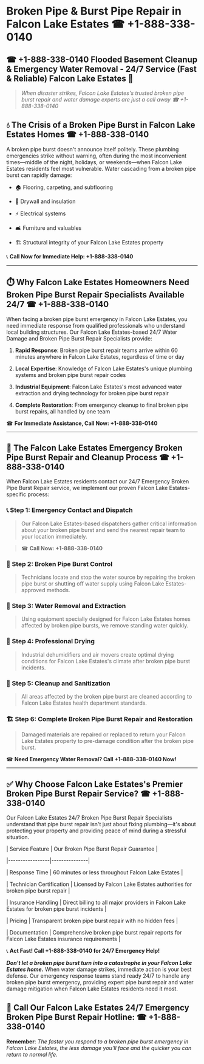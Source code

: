 # Broken Pipe & Burst Pipe Repair in Falcon Lake Estates ☎ +1-888-338-0140  
## ☎ +1-888-338-0140 Flooded Basement Cleanup & Emergency Water Removal - 24/7 Service (Fast & Reliable) Falcon Lake Estates 🚨  

> *When disaster strikes, Falcon Lake Estates's trusted broken pipe burst repair and water damage experts are just a call away ☎ +1-888-338-0140*  

## 💧 The Crisis of a Broken Pipe Burst in Falcon Lake Estates Homes ☎ +1-888-338-0140  

A broken pipe burst doesn't announce itself politely. These plumbing emergencies strike without warning, often during the most inconvenient times—middle of the night, holidays, or weekends—when Falcon Lake Estates residents feel most vulnerable. Water cascading from a broken pipe burst can rapidly damage:  

* 🏠 Flooring, carpeting, and subflooring  
* 🧱 Drywall and insulation  
* ⚡ Electrical systems  
* 🛋️ Furniture and valuables  
* 🏗️ Structural integrity of your Falcon Lake Estates property  

📞 **Call Now for Immediate Help: +1-888-338-0140**  

---  

## ⏱️ Why Falcon Lake Estates Homeowners Need Broken Pipe Burst Repair Specialists Available 24/7 ☎ +1-888-338-0140  

When facing a broken pipe burst emergency in Falcon Lake Estates, you need immediate response from qualified professionals who understand local building structures. Our Falcon Lake Estates-based 24/7 Water Damage and Broken Pipe Burst Repair Specialists provide:  

1. **Rapid Response**: Broken pipe burst repair teams arrive within 60 minutes anywhere in Falcon Lake Estates, regardless of time or day  
2. **Local Expertise**: Knowledge of Falcon Lake Estates's unique plumbing systems and broken pipe burst repair codes  
3. **Industrial Equipment**: Falcon Lake Estates's most advanced water extraction and drying technology for broken pipe burst repair  
4. **Complete Restoration**: From emergency cleanup to final broken pipe burst repairs, all handled by one team  

☎ **For Immediate Assistance, Call Now: +1-888-338-0140**  

---  

## 🔧 The Falcon Lake Estates Emergency Broken Pipe Burst Repair and Cleanup Process ☎ +1-888-338-0140  

When Falcon Lake Estates residents contact our 24/7 Emergency Broken Pipe Burst Repair service, we implement our proven Falcon Lake Estates-specific process:  

### 📞 Step 1: Emergency Contact and Dispatch  
> Our Falcon Lake Estates-based dispatchers gather critical information about your broken pipe burst and send the nearest repair team to your location immediately.  
> ☎ **Call Now: +1-888-338-0140**  

### 🚿 Step 2: Broken Pipe Burst Control  
> Technicians locate and stop the water source by repairing the broken pipe burst or shutting off water supply using Falcon Lake Estates-approved methods.  

### 🌊 Step 3: Water Removal and Extraction  
> Using equipment specially designed for Falcon Lake Estates homes affected by broken pipe bursts, we remove standing water quickly.  

### 💨 Step 4: Professional Drying  
> Industrial dehumidifiers and air movers create optimal drying conditions for Falcon Lake Estates's climate after broken pipe burst incidents.  

### 🧼 Step 5: Cleanup and Sanitization  
> All areas affected by the broken pipe burst are cleaned according to Falcon Lake Estates health department standards.  

### 🏗️ Step 6: Complete Broken Pipe Burst Repair and Restoration  
> Damaged materials are repaired or replaced to return your Falcon Lake Estates property to pre-damage condition after the broken pipe burst.  

☎ **Need Emergency Water Removal? Call +1-888-338-0140 Now!**  

---  

## ✅ Why Choose Falcon Lake Estates's Premier Broken Pipe Burst Repair Service? ☎ +1-888-338-0140  

Our Falcon Lake Estates 24/7 Broken Pipe Burst Repair Specialists understand that pipe burst repair isn't just about fixing plumbing—it's about protecting your property and providing peace of mind during a stressful situation.  

| Service Feature | Our Broken Pipe Burst Repair Guarantee |  
|-----------------|---------------|  
| Response Time | 60 minutes or less throughout Falcon Lake Estates |  
| Technician Certification | Licensed by Falcon Lake Estates authorities for broken pipe burst repair |  
| Insurance Handling | Direct billing to all major providers in Falcon Lake Estates for broken pipe burst incidents |  
| Pricing | Transparent broken pipe burst repair with no hidden fees |  
| Documentation | Comprehensive broken pipe burst repair reports for Falcon Lake Estates insurance requirements |  

📞 **Act Fast! Call +1-888-338-0140 for 24/7 Emergency Help!**  

***Don't let a broken pipe burst turn into a catastrophe in your Falcon Lake Estates home.*** When water damage strikes, immediate action is your best defense. Our emergency response teams stand ready 24/7 to handle any broken pipe burst emergency, providing expert pipe burst repair and water damage mitigation when Falcon Lake Estates residents need it most.  

## 📱 Call Our Falcon Lake Estates 24/7 Emergency Broken Pipe Burst Repair Hotline: ☎ +1-888-338-0140  

**Remember**: *The faster you respond to a broken pipe burst emergency in Falcon Lake Estates, the less damage you'll face and the quicker you can return to normal life.*